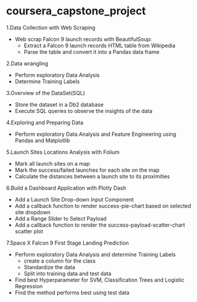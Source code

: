 # coursera_capstone_project

1.Data Collection with Web Scraping
  * Web scrap Falcon 9 launch records with BeautifulSoup:
     - Extract a Falcon 9 launch records HTML table from Wikipedia
     - Parse the table and convert it into a Pandas data frame

2.Data wrangling
  * Perform exploratory Data Analysis
  * Determine Training Labels

3.Overview of the DataSet(SQL)
  * Store the dataset in a Db2 database
  * Execute SQL queries to observe the insights of the data

4.Exploring and Preparing Data
  * Perform exploratory Data Analysis and Feature Engineering using Pandas and Matplotlib

5.Launch Sites Locations Analysis with Folium
  * Mark all launch sites on a map
  * Mark the success/failed launches for each site on the map
  * Calculate the distances between a launch site to its proximities

6.Build a Dashboard Application with Plotly Dash
  * Add a Launch Site Drop-down Input Component
  * Add a callback function to render success-pie-chart based on selected site dropdown
  * Add a Range Slider to Select Payload
  * Add a callback function to render the success-payload-scatter-chart scatter plot

7.Space X Falcon 9 First Stage Landing Prediction
  * Perform exploratory Data Analysis and determine Training Labels
      - create a column for the class
      - Standardize the data
      - Split into training data and test data
  * Find best Hyperparameter for SVM, Classification Trees and Logistic Regression
  * Find the method performs best using test data
  
  
